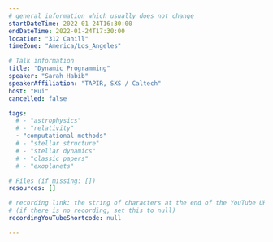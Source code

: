 ```yaml
---
# general information which usually does not change
startDateTime: 2022-01-24T16:30:00
endDateTime: 2022-01-24T17:30:00
location: "312 Cahill"
timeZone: "America/Los_Angeles"

# Talk information
title: "Dynamic Programming"
speaker: "Sarah Habib"
speakerAffiliation: "TAPIR, SXS / Caltech"
host: "Rui"
cancelled: false

tags:
  # - "astrophysics"
  # - "relativity"
  - "computational methods"
  # - "stellar structure"
  # - "stellar dynamics"
  # - "classic papers"
  # - "exoplanets"

# Files (if missing: [])
resources: []

# recording link: the string of characters at the end of the YouTube URL
# (if there is no recording, set this to null)
recordingYouTubeShortcode: null

---
```



